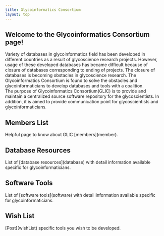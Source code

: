 ```yaml
---
title: Glycoinformatics Consortium
layout: top
---
```


<h2>Welcome to the Glycoinformatics Consortium page!</h2>
 Variety of databases in glycoinformatics field has been developed in different countries as a result of glycoscience research projects. However, usage of these developed databases has became difficult because of closure of databases corresponding to ending of projects. The closure of databases is becoming obstacles in glycoscience research. The Glycoinformatics Consortium is found to solve the obstacles and glycoinformaticians to develop databases and tools with a coalition.<br>   
The purpose of Glycoinformatics Consortium(GLIC) is to provide and maintain a centralized source software repository for the glycoscientists. In addition, it is aimed to provide communication point for glycoscientists and glycoinformaticians.

<h2>Members List</h2>
Helpful page to know about GLIC [members](member).

<h2>Database Resources</h2>
List of [database resources](database) with detail information available specific for glycoinformaticians.

<h2>Software Tools</h2>
List of [software tools](software) with detail information available specific for glycoinformaticians.

<h2>Wish List</h2>
[Post](wishList) specific tools you wish to be developed.
